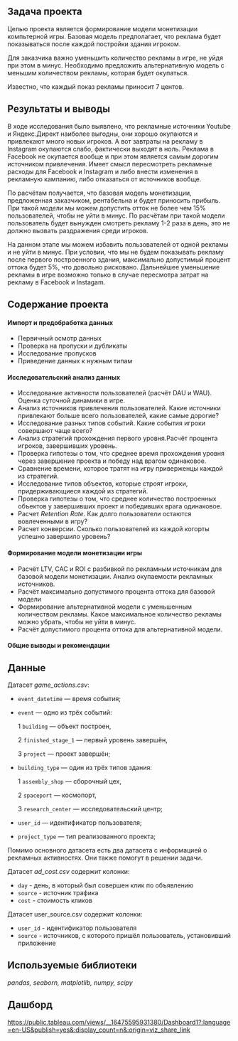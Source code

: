 ## Задача проекта

Целью проекта является формирование модели монетизации компьтерной игры. Базовая модель предполагает, что реклама будет показываться после каждой постройки здания игроком. 

Для заказчика важно уменьшить количество рекламы в игре, не уйдя при этом в минус. Необходимо предложить альтернативную модель с меньшим количеством рекламы, которая будет окупаться.

Известно, что каждый показ рекламы приносит 7 центов.

## Результаты и выводы
В ходе исследования было выявлено, что рекламные источники Youtube и Яндекс.Директ наиболее выгодны, они хорошо окупаются и привлекают много новых игроков. А вот завтраты на рекламу в Instagram окупаются слабо, фактически выходят в ноль. Реклама в Facebook не окупается вообще и при этом является самым дорогим источником привлечения. Имеет смысл пересмотреть рекламные расходы для Facebook и Instagram и либо внести изменения в рекламную кампанию, либо отказаться от источников вообще.

По расчётам получается, что базовая модель монетизации, предложенная заказчиком, рентабельна и будет приносить прибыль. При такой модели мы можем допустить отток не более чем 15% пользователей, чтобы не уйти в минус. По расчётам при такой модели пользователь будет вынужден смотреть рекламу 1-2 раза в день, это не должно вызвать раздражения среди игроков.

На данном этапе мы можем избавить пользователей от одной рекламы и не уйти в минус. При условии, что мы не будем показывать рекламу после первого построенного здания, максимально допустимый процент оттока будет 5%, что довольно рисковано. Дальнейшее уменьшение рекламы в игре возможно только в случае пересмотра затрат на рекламу в Facebook и Instagam.

## Содержание проекта

#### Импорт и предобработка данных
- Первичный осмотр данных
- Проверка на пропуски и дубликаты
- Исследование пропусков
- Приведение данных к нужным типам
#### Исследовательский анализ данных
- Исследование активности пользователей (расчёт DAU и WAU). Оценка суточной динамики в игре. 
- Анализ источников привлечения пользователей. Какие источники привлекают больше всего пользователей, какие самые дорогие?
- Исследование разных типов событий. Какие события игроки совершают чаще всего?
- Анализ стратегий прохождения первого уровня.Расчёт процента игроков, завершивших уровень. 
- Проверка гипотезы о том, что среднее время прохождения уровня через завершение проекта и победу над врагом одинаковое. 
- Сравнение времени, которое тратят на игру приверженцы каждой из стратегий. 
- Исследование типов объектов, которые строят игроки, придерживающиеся каждой из стратегий. 
- Проверка гипотезы о том, что среднее количество построенных объектов у завершивших проект и победивших врага одинаковое.
- Расчет *Retention Rate*. Как долго пользователи остаются вовлеченными в игру?
- Расчет конверсии. Сколько пользователей из каждой когорты успешно завершило уровень?
#### Формирование модели монетизации игры
- Расчёт LTV, CAC и ROI с разбивкой по рекламным источникам для базовой модели монетизации. Анализ окупаемости рекламных источников.
- Расчёт максимально допустимого процента оттока для базовой модели
- Формирование альтернативной модели с уменьшенным количеством рекламы. Какое максимальное количество рекламы можно убрать, чтобы не уйти в минус.
- Расчёт допустимого процента оттока для альтернативной модели.
#### Общие выводы и рекомендации

## Данные 

Датасет *game_actions.csv*:

- `event_datetime` — время события;
- `event` — одно из трёх событий:

    1 `building` — объект построен,
    
    2 `finished_stage_1` — первый уровень завершён,
    
    3 `project` — проект завершён;
    
- `building_type` — один из трёх типов здания:

    1 `assembly_shop` — сборочный цех,
    
    2 `spaceport` — космопорт,
    
    3 `research_center` — исследовательский центр;
    
- `user_id` — идентификатор пользователя;
- `project_type` — тип реализованного проекта;

Помимо основного датасета есть два датасета с информацией о рекламных активностях. Они также помогут в решении задачи.

Датасет *ad_cost.csv* содержит колонки:

- `day` - день, в который был совершен клик по объявлению
- `source` - источник трафика
- `cost` - стоимость кликов

Датасет user_source.csv содержит колонки:

- `user_id` - идентификатор пользователя
- `source` - источников, с которого пришёл пользователь, установивший приложение

## Используемые библиотеки
*pandas, seaborn, matplotlib, numpy, scipy*

## Дашборд
https://public.tableau.com/views/__16475595931380/Dashboard1?:language=en-US&publish=yes&:display_count=n&:origin=viz_share_link


